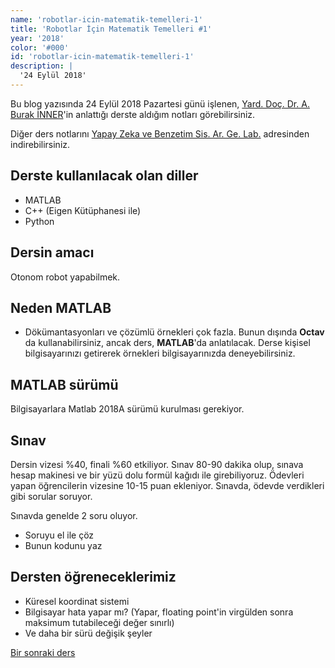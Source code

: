 ```yaml
---
name: 'robotlar-icin-matematik-temelleri-1'
title: 'Robotlar İçin Matematik Temelleri #1'
year: '2018'
color: '#000'
id: 'robotlar-icin-matematik-temelleri-1'
description: |
  '24 Eylül 2018'
---
```


Bu blog yazısında 24 Eylül 2018 Pazartesi günü işlenen, [Yard. Doç. Dr. A. Burak İNNER]'in anlattığı derste aldığım notları görebilirsiniz. 

Diğer ders notlarını [Yapay Zeka ve Benzetim Sis. Ar. Ge. Lab.] adresinden indirebilirsiniz.

## Derste kullanılacak olan diller
- MATLAB
- C++ (Eigen Kütüphanesi ile)
- Python

## Dersin amacı
Otonom robot yapabilmek.

## Neden MATLAB
- Dökümantasyonları ve çözümlü örnekleri çok fazla. Bunun dışında **Octav** da kullanabilirsiniz, ancak ders, **MATLAB**'da anlatılacak. Derse kişisel bilgisayarınızı getirerek örnekleri bilgisayarınızda deneyebilirsiniz.

## MATLAB sürümü
Bilgisayarlara Matlab 2018A sürümü kurulması gerekiyor.

## Sınav
Dersin vizesi %40, finali %60 etkiliyor. Sınav 80-90 dakika olup, sınava hesap makinesi ve bir yüzü dolu formül kağıdı ile girebiliyoruz. Ödevleri yapan öğrencilerin vizesine 10-15 puan ekleniyor. Sınavda, ödevde verdikleri gibi sorular soruyor.

Sınavda genelde 2 soru oluyor. 
- Soruyu el ile çöz
- Bunun kodunu yaz

## Dersten öğreneceklerimiz
- Küresel koordinat sistemi
- Bilgisayar hata yapar mı? (Yapar, floating point'in virgülden sonra maksimum tutabileceği değer sınırlı)
- Ve daha bir sürü değişik şeyler

[Bir sonraki ders]

[Yard. Doç. Dr. A. Burak İNNER]:http://akademikpersonel.kocaeli.edu.tr/binner/
[Yapay Zeka ve Benzetim Sis. Ar. Ge. Lab.]:http://yapbenzet.kocaeli.edu.tr/robotlar-icin-matematik-temelleri/
[Uzaktan Eğitim Araştırma ve Uygulama Merkezi]:http://edestek.kocaeli.edu.tr/
[Bir sonraki ders]:/lecture/robotlar-icin-matematik-temelleri-2